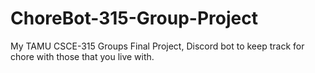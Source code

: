 # ChoreBot-315-Group-Project
My TAMU CSCE-315 Groups Final Project, Discord bot to keep track for chore with those that you live with.
